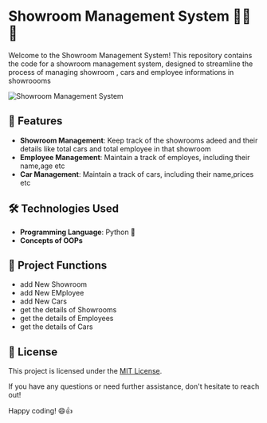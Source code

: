 # Showroom Management System 👨‍💼🚗

Welcome to the Showroom Management System! This repository contains the code for a showroom management system, designed to streamline the process of managing showroom , cars and employee informations in showroooms 

![Showroom Management System](https://apollointeriors.com/wp-content/uploads/2019/01/Audi-showroom2.jpg)

## 🚀 Features
- **Showroom Management**: Keep track of the showrooms adeed and their details like total cars and total employee in that showroom
- **Employee Management**: Maintain a track of employes, including their name,age etc
- **Car Management**: Maintain a track of cars, including their name,prices etc

## 🛠️ Technologies Used
- **Programming Language**: Python 🐍
- **Concepts of OOPs**

## 📂 Project Functions
- add New Showroom
- add New EMployee
- add New Cars
- get the details of Showrooms
- get the details of Employees
- get the details of Cars

## 📃 License
This project is licensed under the [MIT License](LICENSE).

If you have any questions or need further assistance, don't hesitate to reach out!

Happy coding! 😄👍
